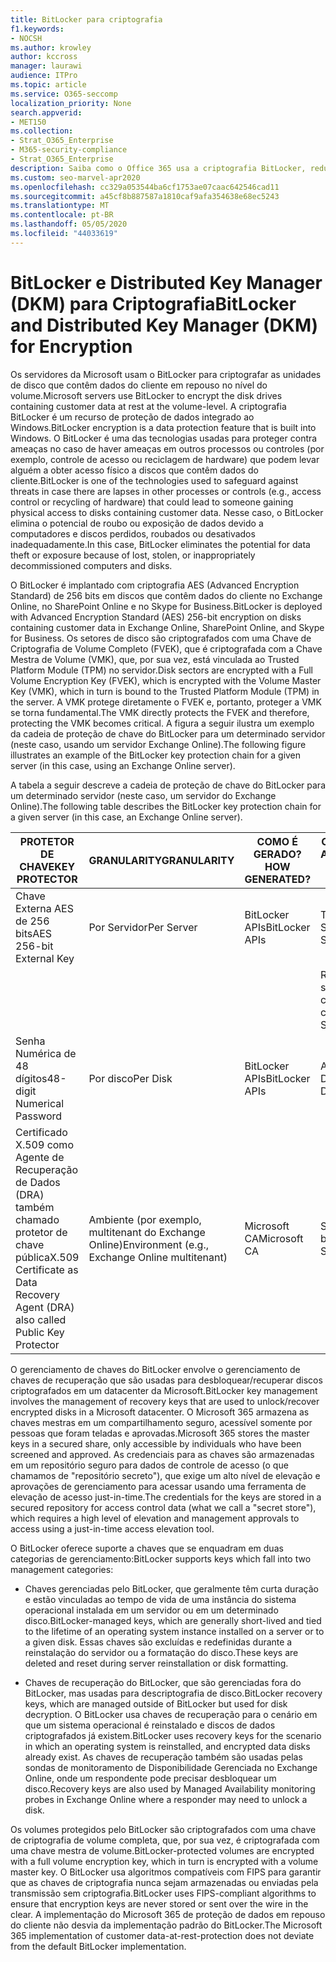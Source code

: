 ```yaml
---
title: BitLocker para criptografia
f1.keywords:
- NOCSH
ms.author: krowley
author: kccross
manager: laurawi
audience: ITPro
ms.topic: article
ms.service: O365-seccomp
localization_priority: None
search.appverid:
- MET150
ms.collection:
- Strat_O365_Enterprise
- M365-security-compliance
- Strat_O365_Enterprise
description: Saiba como o Office 365 usa a criptografia BitLocker, reduzindo o potencial de roubo de dados devido a computadores e discos perdidos ou roubados.
ms.custom: seo-marvel-apr2020
ms.openlocfilehash: cc329a053544ba6cf1753ae07caac642546cad11
ms.sourcegitcommit: a45cf8b887587a1810caf9afa354638e68ec5243
ms.translationtype: MT
ms.contentlocale: pt-BR
ms.lasthandoff: 05/05/2020
ms.locfileid: "44033619"
---
```

# <a name="bitlocker-and-distributed-key-manager-dkm-for-encryption"></a><span data-ttu-id="dbb02-103">BitLocker e Distributed Key Manager (DKM) para Criptografia</span><span class="sxs-lookup"><span data-stu-id="dbb02-103">BitLocker and Distributed Key Manager (DKM) for Encryption</span></span>

<span data-ttu-id="dbb02-104">Os servidores da Microsoft usam o BitLocker para criptografar as unidades de disco que contêm dados do cliente em repouso no nível do volume.</span><span class="sxs-lookup"><span data-stu-id="dbb02-104">Microsoft servers use BitLocker to encrypt the disk drives containing customer data at rest at the volume-level.</span></span> <span data-ttu-id="dbb02-105">A criptografia BitLocker é um recurso de proteção de dados integrado ao Windows.</span><span class="sxs-lookup"><span data-stu-id="dbb02-105">BitLocker encryption is a data protection feature that is built into Windows.</span></span> <span data-ttu-id="dbb02-106">O BitLocker é uma das tecnologias usadas para proteger contra ameaças no caso de haver ameaças em outros processos ou controles (por exemplo, controle de acesso ou reciclagem de hardware) que podem levar alguém a obter acesso físico a discos que contêm dados do cliente.</span><span class="sxs-lookup"><span data-stu-id="dbb02-106">BitLocker is one of the technologies used to safeguard against threats in case there are lapses in other processes or controls (e.g., access control or recycling of hardware) that could lead to someone gaining physical access to disks containing customer data.</span></span> <span data-ttu-id="dbb02-107">Nesse caso, o BitLocker elimina o potencial de roubo ou exposição de dados devido a computadores e discos perdidos, roubados ou desativados inadequadamente.</span><span class="sxs-lookup"><span data-stu-id="dbb02-107">In this case, BitLocker eliminates the potential for data theft or exposure because of lost, stolen, or inappropriately decommissioned computers and disks.</span></span>

<span data-ttu-id="dbb02-108">O BitLocker é implantado com criptografia AES (Advanced Encryption Standard) de 256 bits em discos que contêm dados do cliente no Exchange Online, no SharePoint Online e no Skype for Business.</span><span class="sxs-lookup"><span data-stu-id="dbb02-108">BitLocker is deployed with Advanced Encryption Standard (AES) 256-bit encryption on disks containing customer data in Exchange Online, SharePoint Online, and Skype for Business.</span></span> <span data-ttu-id="dbb02-109">Os setores de disco são criptografados com uma Chave de Criptografia de Volume Completo (FVEK), que é criptografada com a Chave Mestra de Volume (VMK), que, por sua vez, está vinculada ao Trusted Platform Module (TPM) no servidor.</span><span class="sxs-lookup"><span data-stu-id="dbb02-109">Disk sectors are encrypted with a Full Volume Encryption Key (FVEK), which is encrypted with the Volume Master Key (VMK), which in turn is bound to the Trusted Platform Module (TPM) in the server.</span></span> <span data-ttu-id="dbb02-110">A VMK protege diretamente o FVEK e, portanto, proteger a VMK se torna fundamental.</span><span class="sxs-lookup"><span data-stu-id="dbb02-110">The VMK directly protects the FVEK and therefore, protecting the VMK becomes critical.</span></span> <span data-ttu-id="dbb02-111">A figura a seguir ilustra um exemplo da cadeia de proteção de chave do BitLocker para um determinado servidor (neste caso, usando um servidor Exchange Online).</span><span class="sxs-lookup"><span data-stu-id="dbb02-111">The following figure illustrates an example of the BitLocker key protection chain for a given server (in this case, using an Exchange Online server).</span></span>

<span data-ttu-id="dbb02-112">A tabela a seguir descreve a cadeia de proteção de chave do BitLocker para um determinado servidor (neste caso, um servidor do Exchange Online).</span><span class="sxs-lookup"><span data-stu-id="dbb02-112">The following table describes the BitLocker key protection chain for a given server (in this case, an Exchange Online server).</span></span>

| <span data-ttu-id="dbb02-113">PROTETOR DE CHAVE</span><span class="sxs-lookup"><span data-stu-id="dbb02-113">KEY PROTECTOR</span></span> | <span data-ttu-id="dbb02-114">GRANULARITY</span><span class="sxs-lookup"><span data-stu-id="dbb02-114">GRANULARITY</span></span> | <span data-ttu-id="dbb02-115">COMO É GERADO?</span><span class="sxs-lookup"><span data-stu-id="dbb02-115">HOW GENERATED?</span></span> | <span data-ttu-id="dbb02-116">ONDE ELE ESTÁ ARMAZENADO?</span><span class="sxs-lookup"><span data-stu-id="dbb02-116">WHERE IS IT STORED?</span></span> | <span data-ttu-id="dbb02-117">PROTEÇÃO</span><span class="sxs-lookup"><span data-stu-id="dbb02-117">PROTECTION</span></span> |
|--------------------------------------------------------------------------------|-------------------------------------------------|----------------|-------------------------|--------------------------------------------------------------------------------------------------|
| <span data-ttu-id="dbb02-118">Chave Externa AES de 256 bits</span><span class="sxs-lookup"><span data-stu-id="dbb02-118">AES 256-bit External Key</span></span> | <span data-ttu-id="dbb02-119">Por Servidor</span><span class="sxs-lookup"><span data-stu-id="dbb02-119">Per Server</span></span> | <span data-ttu-id="dbb02-120">BitLocker APIs</span><span class="sxs-lookup"><span data-stu-id="dbb02-120">BitLocker APIs</span></span> | <span data-ttu-id="dbb02-121">TPM ou Segredo Seguro</span><span class="sxs-lookup"><span data-stu-id="dbb02-121">TPM or Secret Safe</span></span> | <span data-ttu-id="dbb02-122">Lockbox /Access Control</span><span class="sxs-lookup"><span data-stu-id="dbb02-122">Lockbox / Access Control</span></span> |
|  |  |  | <span data-ttu-id="dbb02-123">Registro do servidor de caixa de correio</span><span class="sxs-lookup"><span data-stu-id="dbb02-123">Mailbox Server Registry</span></span> | <span data-ttu-id="dbb02-124">TPM criptografado</span><span class="sxs-lookup"><span data-stu-id="dbb02-124">TPM encrypted</span></span> |
| <span data-ttu-id="dbb02-125">Senha Numérica de 48 dígitos</span><span class="sxs-lookup"><span data-stu-id="dbb02-125">48-digit Numerical Password</span></span> | <span data-ttu-id="dbb02-126">Por disco</span><span class="sxs-lookup"><span data-stu-id="dbb02-126">Per Disk</span></span> | <span data-ttu-id="dbb02-127">BitLocker APIs</span><span class="sxs-lookup"><span data-stu-id="dbb02-127">BitLocker APIs</span></span> | <span data-ttu-id="dbb02-128">Active Directory</span><span class="sxs-lookup"><span data-stu-id="dbb02-128">Active Directory</span></span> | <span data-ttu-id="dbb02-129">Lockbox /Access Control</span><span class="sxs-lookup"><span data-stu-id="dbb02-129">Lockbox / Access Control</span></span> |
| <span data-ttu-id="dbb02-130">Certificado X.509 como Agente de Recuperação de Dados (DRA) também chamado protetor de chave pública</span><span class="sxs-lookup"><span data-stu-id="dbb02-130">X.509 Certificate as Data Recovery Agent (DRA) also called Public Key Protector</span></span> | <span data-ttu-id="dbb02-131">Ambiente (por exemplo, multitenant do Exchange Online)</span><span class="sxs-lookup"><span data-stu-id="dbb02-131">Environment (e.g., Exchange Online multitenant)</span></span> | <span data-ttu-id="dbb02-132">Microsoft CA</span><span class="sxs-lookup"><span data-stu-id="dbb02-132">Microsoft CA</span></span> | <span data-ttu-id="dbb02-133">Sistema de com build</span><span class="sxs-lookup"><span data-stu-id="dbb02-133">Build System</span></span> | <span data-ttu-id="dbb02-134">Nenhum usuário tem a senha completa para a chave privada.</span><span class="sxs-lookup"><span data-stu-id="dbb02-134">No one user has the full password to the private key.</span></span> <span data-ttu-id="dbb02-135">A senha está sob proteção física.</span><span class="sxs-lookup"><span data-stu-id="dbb02-135">The password is under physical protection.</span></span> |


<span data-ttu-id="dbb02-136">O gerenciamento de chaves do BitLocker envolve o gerenciamento de chaves de recuperação que são usadas para desbloquear/recuperar discos criptografados em um datacenter da Microsoft.</span><span class="sxs-lookup"><span data-stu-id="dbb02-136">BitLocker key management involves the management of recovery keys that are used to unlock/recover encrypted disks in a Microsoft datacenter.</span></span> <span data-ttu-id="dbb02-137">O Microsoft 365 armazena as chaves mestras em um compartilhamento seguro, acessível somente por pessoas que foram teladas e aprovadas.</span><span class="sxs-lookup"><span data-stu-id="dbb02-137">Microsoft 365 stores the master keys in a secured share, only accessible by individuals who have been screened and approved.</span></span> <span data-ttu-id="dbb02-138">As credenciais para as chaves são armazenadas em um repositório seguro para dados de controle de acesso (o que chamamos de "repositório secreto"), que exige um alto nível de elevação e aprovações de gerenciamento para acessar usando uma ferramenta de elevação de acesso just-in-time.</span><span class="sxs-lookup"><span data-stu-id="dbb02-138">The credentials for the keys are stored in a secured repository for access control data (what we call a "secret store"), which requires a high level of elevation and management approvals to access using a just-in-time access elevation tool.</span></span>

<span data-ttu-id="dbb02-139">O BitLocker oferece suporte a chaves que se enquadram em duas categorias de gerenciamento:</span><span class="sxs-lookup"><span data-stu-id="dbb02-139">BitLocker supports keys which fall into two management categories:</span></span>

- <span data-ttu-id="dbb02-140">Chaves gerenciadas pelo BitLocker, que geralmente têm curta duração e estão vinculadas ao tempo de vida de uma instância do sistema operacional instalada em um servidor ou em um determinado disco.</span><span class="sxs-lookup"><span data-stu-id="dbb02-140">BitLocker-managed keys, which are generally short-lived and tied to the lifetime of an operating system instance installed on a server or to a given disk.</span></span> <span data-ttu-id="dbb02-141">Essas chaves são excluídas e redefinidas durante a reinstalação do servidor ou a formatação do disco.</span><span class="sxs-lookup"><span data-stu-id="dbb02-141">These keys are deleted and reset during server reinstallation or disk formatting.</span></span>

- <span data-ttu-id="dbb02-142">Chaves de recuperação do BitLocker, que são gerenciadas fora do BitLocker, mas usadas para descriptografia de disco.</span><span class="sxs-lookup"><span data-stu-id="dbb02-142">BitLocker recovery keys, which are managed outside of BitLocker but used for disk decryption.</span></span> <span data-ttu-id="dbb02-143">O BitLocker usa chaves de recuperação para o cenário em que um sistema operacional é reinstalado e discos de dados criptografados já existem.</span><span class="sxs-lookup"><span data-stu-id="dbb02-143">BitLocker uses recovery keys for the scenario in which an operating system is reinstalled, and encrypted data disks already exist.</span></span> <span data-ttu-id="dbb02-144">As chaves de recuperação também são usadas pelas sondas de monitoramento de Disponibilidade Gerenciada no Exchange Online, onde um respondente pode precisar desbloquear um disco.</span><span class="sxs-lookup"><span data-stu-id="dbb02-144">Recovery keys are also used by Managed Availability monitoring probes in Exchange Online where a responder may need to unlock a disk.</span></span>

<span data-ttu-id="dbb02-145">Os volumes protegidos pelo BitLocker são criptografados com uma chave de criptografia de volume completa, que, por sua vez, é criptografada com uma chave mestra de volume.</span><span class="sxs-lookup"><span data-stu-id="dbb02-145">BitLocker-protected volumes are encrypted with a full volume encryption key, which in turn is encrypted with a volume master key.</span></span> <span data-ttu-id="dbb02-146">O BitLocker usa algoritmos compatíveis com FIPS para garantir que as chaves de criptografia nunca sejam armazenadas ou enviadas pela transmissão sem criptografia.</span><span class="sxs-lookup"><span data-stu-id="dbb02-146">BitLocker uses FIPS-compliant algorithms to ensure that encryption keys are never stored or sent over the wire in the clear.</span></span> <span data-ttu-id="dbb02-147">A implementação do Microsoft 365 de proteção de dados em repouso do cliente não desvia da implementação padrão do BitLocker.</span><span class="sxs-lookup"><span data-stu-id="dbb02-147">The Microsoft 365 implementation of customer data-at-rest-protection does not deviate from the default BitLocker implementation.</span></span>
